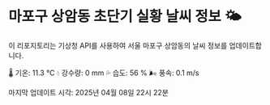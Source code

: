 
# 마포구 상암동 초단기 실황 날씨 정보 🌤️

이 리포지토리는 기상청 API를 사용하여 서울 마포구 상암동의 날씨 정보를 업데이트합니다. 

🌡️ 기온: 11.3 ℃
💧 강수량: 0 mm
💦 습도: 56 %
🌬️ 풍속: 0.1 m/s

마지막 업데이트 시각: 2025년 04월 08일 22시 22분    
